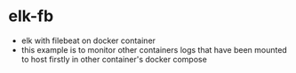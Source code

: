 # elk-fb
- elk with filebeat on docker container
- this example is to monitor other containers logs that have been mounted to host firstly in other container's docker compose
